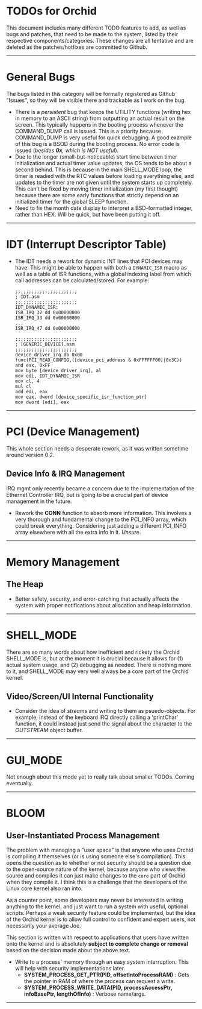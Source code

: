 # TODOs for Orchid
This document includes many different TODO features to add, as well as bugs and patches, that need to be made to the system, listed by their respective components/categories. These changes are all tentative and are deleted as the patches/hotfixes are committed to Github.

---

# General Bugs
The bugs listed in this category will be formally registered as Github "Issues", so they will be visible there and trackable as I work on the bug.
- There is a _persistent_ bug that keeps the UTILITY functions (writing hex in memory to an ASCII string) from outputting an actual result on the screen. This typically happens in the booting process whenever the COMMAND_DUMP call is issued. This is a priority because COMMAND_DUMP is very useful for quick debugging. A good example of this bug is a BSOD during the booting process. No error code is issued (_besides **0x**, which is NOT useful_).
- Due to the longer (small-but-noticeable) start time between timer initialization and actual timer value updates, the OS tends to be about a second behind. This is because in the main SHELL_MODE loop, the timer is readied with the RTC values before loading everything else, and updates to the timer are not given until the system starts up completely. This can't be fixed by moving timer initialization (my first thought) because there are some early functions that strictly depend on an initialized timer for the global SLEEP function.
- Need to fix the month date display to interpret a BSD-formatted integer, rather than HEX. Will be quick, but have been putting it off.

---

# IDT (Interrupt Descriptor Table)
- The IDT needs a rework for dynamic INT lines that PCI devices may have. This might be able to happen with both a `DYNAMIC_ISR` macro as well as a table of ISR functions, with a global indexing label from which call addresses can be calculated/stored. For example:
    ```
    ;;;;;;;;;;;;;;;;;;;;;;;
    ; IDT.asm
    ;;;;;;;;;;;;;;;;;;;;;;;
    IDT_DYNAMIC_ISR:
    ISR_IRQ_32 dd 0x00000000
    ISR_IRQ_33 dd 0x00000000
    ...
    ISR_IRQ_47 dd 0x00000000

    ;;;;;;;;;;;;;;;;;;;;;;;
    ; [GENERIC_DEVICE].asm
    ;;;;;;;;;;;;;;;;;;;;;;;
    device_driver_irq db 0x00
    func(PCI_READ_CONFIG,([device_pci_address & 0xFFFFFF00]|0x3C))
    and eax, 0xFF
    mov byte [device_driver_irq], al
    mov edi, IDT_DYNAMIC_ISR
    mov cl, 4
    mul cl
    add edi, eax
    mov eax, dword [device_specific_isr_function_ptr]
    mov dword [edi], eax
    ```

---

# PCI (Device Management)
This whole section needs a desperate rework, as it was written sometime around version 0.2.

## Device Info & IRQ Management
IRQ mgmt only recently became a concern due to the implementation of the Ethernet Controller IRQ, but is going to be a crucial part of device management in the future.
- Rework the **CONN** function to absorb more information. This involves a very thorough and fundamental change to the PCI_INFO array, which could break everything. Considering just adding a different PCI_INFO array elsewhere with all the extra info in it. _Unsure_.

---

# Memory Management

## The Heap
- Better safety, security, and error-catching that actually affects the system with proper notifications about allocation and heap information.

---

# SHELL_MODE
There are so many words about how inefficient and rickety the Orchid SHELL_MODE is, but at the moment it is crucial because it allows for (1) actual system usage, and (2) debugging as needed. There is nothing more to it, and SHELL_MODE may very well always be a core part of the Orchid kernel.

## Video/Screen/UI Internal Functionality
- Consider the idea of _streams_ and writing to them as psuedo-objects. For example, instead of the keyboard IRQ directly calling a 'printChar' function, it could instead just send the signal about the character to the _OUTSTREAM_ object buffer.

---

# GUI_MODE
Not enough about this mode yet to really talk about smaller TODOs. Coming eventually.

---

# BLOOM

## User-Instantiated Process Management
The problem with managing a "user space" is that anyone who uses Orchid is compiling it themselves (or is using someone else's compilation). This opens the question as to whether or not security should be a question due to the open-source nature of the kernel, because anyone who views the source and compiles it can just make changes to the `core` part of Orchid when they compile it. I think this is a challenge that the developers of the Linux core kernel also ran into.

As a counter point, some developers may never be interested in writing anything to the kernel, and just want to run a system with useful, optional scripts. Perhaps a weak security feature could be implemented, but the idea of the Orchid kernel is to allow full control to confident and expert users, not necessarily your average Joe.

This section is written with respect to applications that users have written onto the kernel and is absolutely **subject to complete change or removal** based on the decision made about the above text.
- Write to a process' memory through an easy system interruption. This will help with security implementations later.
  + **SYSTEM_PROCESS_GET_PTR(PID, offsetIntoProcessRAM)** : Gets the pointer in RAM of where the process can request a write.
  + **SYSTEM_PROCESS_WRITE_DATA(PID, processAccessPtr, infoBasePtr, lengthOfInfo)** : Verbose name/args.

---
